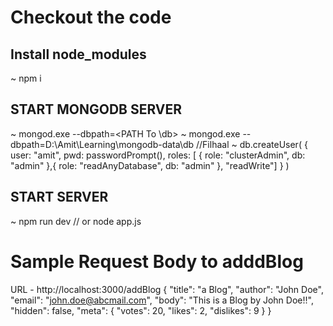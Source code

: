 # Checkout the code

## Install node_modules
~ npm i

## START MONGODB SERVER
~ mongod.exe --dbpath=<PATH To \db>
~ mongod.exe --dbpath=D:\Amit\Learning\mongodb-data\db  //Filhaal
~ db.createUser( { user: "amit", pwd: passwordPrompt(), roles: [ { role: "clusterAdmin", db: "admin" },{ role: "readAnyDatabase", db: "admin" }, "readWrite"] } )

## START SERVER
~ npm run dev // or node app.js

# Sample Request Body to adddBlog
URL - http://localhost:3000/addBlog
{
	"title":  "a Blog",
	"author": "John Doe",
	"email": "john.doe@abcmail.com",
	"body":  "This is a Blog by John Doe!!",
	"hidden": false,
	"meta": {
	    "votes": 20,
	    "likes":  2,
	    "dislikes": 9
	}
}